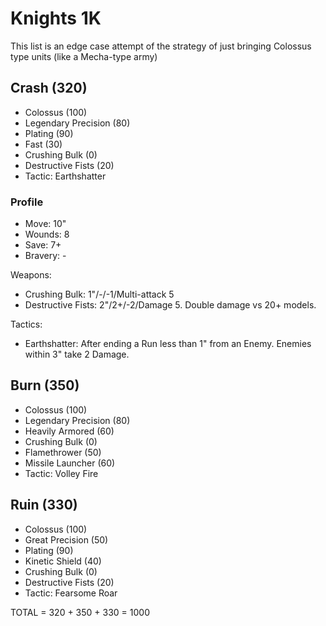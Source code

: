 # Knights 1K

This list is an edge case attempt of the strategy of just bringing Colossus type units (like a Mecha-type army)

## Crash (320)

- Colossus (100)
- Legendary Precision (80)
- Plating (90)
- Fast (30)
- Crushing Bulk (0)
- Destructive Fists (20)
- Tactic: Earthshatter

### Profile

- Move: 10"
- Wounds: 8
- Save: 7+
- Bravery: -

Weapons:

- Crushing Bulk: 1"/-/-1/Multi-attack 5
- Destructive Fists: 2"/2+/-2/Damage 5. Double damage vs 20+ models.

Tactics:

- Earthshatter: After ending a Run less than 1" from an Enemy. Enemies within 3" take 2 Damage.

## Burn (350)
- Colossus (100)
- Legendary Precision (80)
- Heavily Armored (60)
- Crushing Bulk (0)
- Flamethrower (50)
- Missile Launcher (60)
- Tactic: Volley Fire

## Ruin (330)

- Colossus (100)
- Great Precision (50)
- Plating (90)
- Kinetic Shield (40)
- Crushing Bulk (0)
- Destructive Fists (20)
- Tactic: Fearsome Roar

TOTAL = 320 + 350 + 330 = 1000
